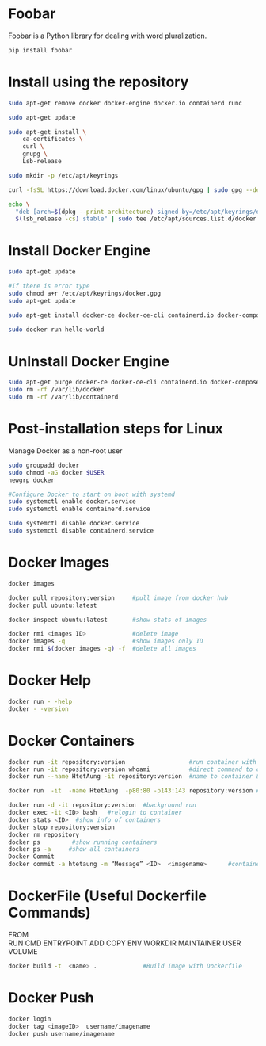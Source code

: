 # Foobar

Foobar is a Python library for dealing with word pluralization.


```bash
pip install foobar
```



# Install using the repository

```bash
sudo apt-get remove docker docker-engine docker.io containerd runc

sudo apt-get update

sudo apt-get install \
    ca-certificates \
    curl \
    gnupg \
    Lsb-release

sudo mkdir -p /etc/apt/keyrings

curl -fsSL https://download.docker.com/linux/ubuntu/gpg | sudo gpg --dearmor -o /etc/apt/keyrings/docker.gpg

echo \
  "deb [arch=$(dpkg --print-architecture) signed-by=/etc/apt/keyrings/docker.gpg] https://download.docker.com/linux/ubuntu \
  $(lsb_release -cs) stable" | sudo tee /etc/apt/sources.list.d/docker.list > /dev/null
```

# Install Docker Engine
```bash
sudo apt-get update

#If there is error type 
sudo chmod a+r /etc/apt/keyrings/docker.gpg
sudo apt-get update

sudo apt-get install docker-ce docker-ce-cli containerd.io docker-compose-plugin

sudo docker run hello-world
```

# UnInstall Docker Engine

```bash
sudo apt-get purge docker-ce docker-ce-cli containerd.io docker-compose-plugin
sudo rm -rf /var/lib/docker
sudo rm -rf /var/lib/containerd
```
 
# Post-installation steps for Linux

Manage Docker as a non-root user
```bash
sudo groupadd docker
sudo chmod -aG docker $USER
newgrp docker

#Configure Docker to start on boot with systemd
sudo systemctl enable docker.service
sudo systemctl enable containerd.service

sudo systemctl disable docker.service
sudo systemctl disable containerd.service
```
# Docker Images 
```bash
docker images

docker pull repository:version     #pull image from docker hub 
docker pull ubuntu:latest           

docker inspect ubuntu:latest       #show stats of images

docker rmi <images ID>             #delete image
docker images -q                   #show images only ID
docker rmi $(docker images -q) -f  #delete all images 
```
# Docker Help 
```bash    
docker run - -help 
docker - -version
```
# Docker Containers
```bash
docker run -it repository:version                  #run container with interattch mode
docker run -it repository:version whoami           #direct command to container 
docker run --name HtetAung -it repository:version  #name to container & run 

docker run  -it  -name HtetAung  -p80:80 -p143:143 repository:version #port open & run 

docker run -d -it repository:version  #background run    
docker exec -it <ID> bash   #relogin to container
docker stats <ID>  #show info of containers
docker stop repository:version 
docker rm repository
docker ps         #show running containers
docker ps -a     #show all containers
Docker Commit
docker commit -a htetaung -m “Message” <ID>  <imagename>      #container to images 
```

# DockerFile (Useful Dockerfile Commands)

FROM     
RUN 
CMD
ENTRYPOINT
ADD
COPY
ENV
WORKDIR
MAINTAINER
USER
VOLUME


```bash
docker build -t  <name> .             #Build Image with Dockerfile
```

# Docker Push
```bash
docker login     
docker tag <imageID>  username/imagename
docker push username/imagename
```

